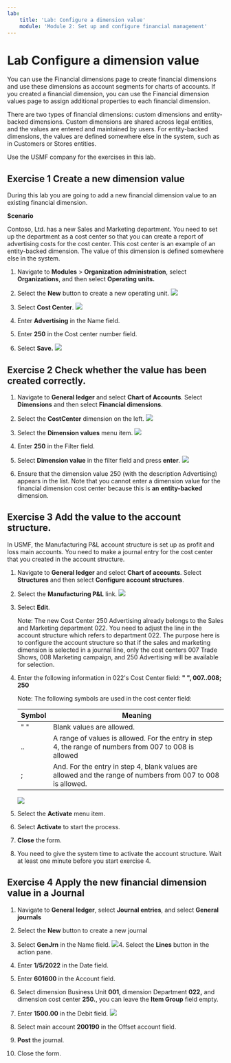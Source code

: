 ```yaml
---
lab:
    title: 'Lab: Configure a dimension value'
    module: 'Module 2: Set up and configure financial management'
---
```


# Lab Configure a dimension value

You can use the Financial dimensions page to create financial dimensions and use these dimensions as account segments for charts of accounts. If you created a financial dimension, you can use the Financial dimension values page to assign additional properties to each financial dimension.

There are two types of financial dimensions: custom dimensions and entity-backed dimensions. Custom dimensions are shared across legal entities, and the values are entered and maintained by users. For entity-backed dimensions, the values are defined somewhere else in the system, such as in Customers or Stores entities.

Use the USMF company for the exercises in this lab.

 

## Exercise 1 Create a new dimension value


During this lab you are going to add a new financial dimension value to an existing financial dimension. 

 

**Scenario** 

 

Contoso, Ltd. has a new Sales and Marketing department. You need to set up the department as a cost center so that you can create a report of advertising costs for the cost center. This cost center is an example of an entity-backed dimension. The value of this dimension is defined somewhere else in the system. 


1. Navigate to **Modules** > **Organization administration**, select **Organizations**, and then select **Operating units.**

2. Select the **New** button to create a new operating unit. 
![](../images/Module_1_Activity_2_-_Configure_financial_dimensions_and_make_a_journal_entry_image1.png)
 

3. Select **Cost Center**. 
![](../images/Module_1_Activity_2_-_Configure_financial_dimensions_and_make_a_journal_entry_image2.png)
 

4. Enter **Advertising** in the Name field. 

5. Enter **250** in the Cost center number field.

6. Select **Save.**
![](../images/Module_1_Activity_2_-_Configure_financial_dimensions_and_make_a_journal_entry_image3.png)

## Exercise 2 Check whether the value has been created correctly.

1. Navigate to **General ledger** and select **Chart of Accounts**. Select **Dimensions** and then select **Financial dimensions**.

2. Select the **CostCenter** dimension on the left.
![](../images/Module_1_Activity_2_-_Configure_financial_dimensions_and_make_a_journal_entry_image4.png)

3. Select the **Dimension values** menu item. 
![](../images/Module_1_Activity_2_-_Configure_financial_dimensions_and_make_a_journal_entry_image5.png)
 
4. Enter **250** in the Filter field. 

5. Select **Dimension value** in the filter field and press **enter**. 
![](../images/Module_1_Activity_2_-_Configure_financial_dimensions_and_make_a_journal_entry_image6.png)
 

6. Ensure that the dimension value 250 (with the description Advertising) appears in the list. Note that you cannot enter a dimension value for the financial dimension cost center because this is **an** **entity-backed** dimension.   


## Exercise 3 Add the value to the account structure. 

In USMF, the Manufacturing P&L account structure is set up as profit and loss main accounts. You need to make a journal entry for the cost center that you created in the account structure. 

1. Navigate to **General ledger** and select **Chart of accounts**. Select **Structures** and then select **Configure account structures**. 

2. Select the **Manufacturing P&amp;L** link.
![](../images/Module_1_Activity_2_-_Configure_financial_dimensions_and_make_a_journal_entry_image7.png)

3. Select **Edit**.

    Note: The new Cost Center 250 Advertising already belongs to the Sales and Marketing department 022. You need to adjust the line in the account structure which refers to department 022. The purpose here is to configure the account structure so that if the sales and marketing dimension is selected in a journal line, only the cost centers 007 Trade Shows, 008 Marketing campaign, and 250 Advertising will be available for selection.  


4. Enter the following information in 022's Cost Center field: **" ", 007..008; 250**

    Note: The following symbols are used in the cost center field:  

    | **Symbol**| **Meaning** |
    | - | - |
    | " "| Blank values are allowed. |
    | ..| A range of values is allowed. For the entry in step 4, the range of numbers from 007 to 008 is allowed |
    | ;| And. For the entry in step 4, blank values are allowed and the range of numbers from 007 to 008 is allowed. |

    ![](../images/Module_1_Activity_2_-_Configure_financial_dimensions_and_make_a_journal_entry_image8.png)

5. Select the **Activate** menu item. 

6. Select **Activate** to start the process. 

7. **Close** the form. 

8. You need to give the system time to activate the account structure. Wait at least one minute before you start exercise 4. 

 
## Exercise 4 Apply the new financial dimension value in a Journal


1. Navigate to **General ledger**, select **Journal entries**, and select **General journals**

2. Select the **New** button to create a new journal

3. Select **GenJrn** in the Name field. 
![](../images/Module_1_Activity_2_-_Configure_financial_dimensions_and_make_a_journal_entry_image9.png)4. Select the **Lines** button in the action pane. 

5. Enter **1/5/2022** in the Date field.

6. Enter **601600** in the Account field.

7. Select dimension Business Unit **001**, dimension Department **022,** and dimension cost center **250.**, you can leave the **Item Group** field empty.

8. Enter **1500.00** in the Debit field. 
![](../images/Module_1_Activity_2_-_Configure_financial_dimensions_and_make_a_journal_entry_image10.png)
9. Select main account **200190** in the Offset account field. 

10. **Post** the journal. 

11. Close the form.
